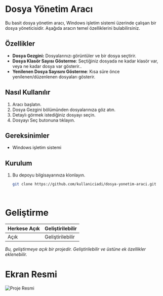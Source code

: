 # Dosya Yönetim Aracı

Bu basit dosya yönetim aracı, Windows işletim sistemi üzerinde çalışan bir dosya yöneticisidir. Aşağıda aracın temel özelliklerini bulabilirsiniz.

## Özellikler

- **Dosya Gezgini:** Dosyalarınızı görüntüler ve bir dosya seçtirir.
- **Dosya Klasör Sayısı Gösterme**: Seçtiğiniz dosyada ne kadar klasör var, veya ne kadar dosya var gösterir..
- **Yenilenen Dosya Sayısını Gösterme**: Kısa süre önce yenilenen/düzenlenen dosyaları gösterir.

## Nasıl Kullanılır

1. Aracı başlatın.
2. Dosya Gezgini bölümünden dosyalarınıza göz atın.
3. Detaylı görmek istediğiniz dosyayı seçin.
4. Dosyayı Seç butonuna tıklayın.

## Gereksinimler

- Windows işletim sistemi


## Kurulum

1. Bu depoyu bilgisayarınıza klonlayın.
   ```bash
   git clone https://github.com/kullaniciadi/dosya-yonetim-araci.git




# Geliştirme
| Herkese Açık | Geliştirilebilir |
| -------- | -------- |
| Açık   | Geliştirilebilir |

*Bu, geliştirmeye açık bir projedir. Geliştirilebilir ve üstüne ek özellikler eklenebilir.*

# Ekran Resmi
![Proje Resmi](ekranresmi.png)

